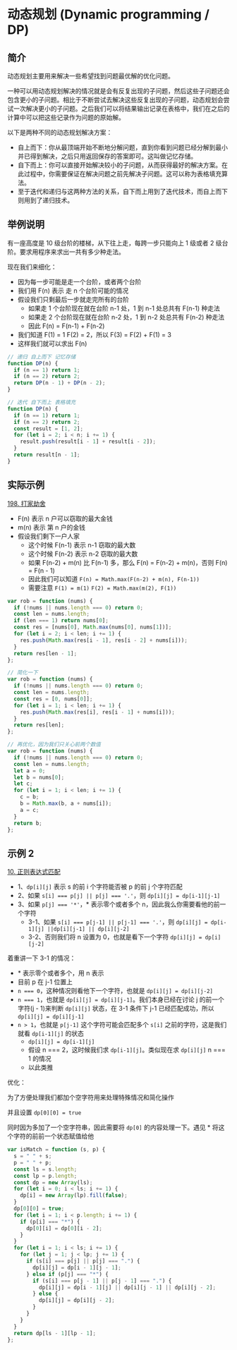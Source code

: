 # 动态规划 (Dynamic programming / DP)

## 简介

动态规划主要用来解决一些希望找到问题最优解的优化问题。

一种可以用动态规划解决的情况就是会有反复出现的子问题，然后这些子问题还会包含更小的子问题。相比于不断尝试去解决这些反复出现的子问题，动态规划会尝试一次解决更小的子问题。之后我们可以将结果输出记录在表格中，我们在之后的计算中可以把这些记录作为问题的原始解。

以下是两种不同的动态规划解决方案：

- 自上而下：你从最顶端开始不断地分解问题，直到你看到问题已经分解到最小并已得到解决，之后只用返回保存的答案即可。这叫做记忆存储。
- 自下而上：你可以直接开始解决较小的子问题，从而获得最好的解决方案。在此过程中，你需要保证在解决问题之前先解决子问题。这可以称为表格填充算法。
- 至于迭代和递归与这两种方法的关系，自下而上用到了迭代技术，而自上而下则用到了递归技术。

## 举例说明

有一座高度是 10 级台阶的楼梯，从下往上走，每跨一步只能向上 1 级或者 2 级台阶。要求用程序来求出一共有多少种走法。

现在我们来细化：

- 因为每一步可能是走一个台阶，或者两个台阶
- 我们用 F(n) 表示 走 n 个台阶可能的情况
- 假设我们只剩最后一步就走完所有的台阶
  - 如果走 1 个台阶现在就在台阶 n-1 处，1 到 n-1 处总共有 F(n-1) 种走法
  - 如果走 2 个台阶现在就在台阶 n-2 处，1 到 n-2 处总共有 F(n-2) 种走法
  - 因此 F(n) = F(n-1) + F(n-2)
- 我们知道 F(1) = 1 F(2) = 2，所以 F(3) = F(2) + F(1) = 3
- 这样我们就可以求出 F(n)

```js
// 递归 自上而下 记忆存储
function DP(n) {
  if (n == 1) return 1;
  if (n == 2) return 2;
  return DP(n - 1) + DP(n - 2);
}

// 迭代 自下而上 表格填充
function DP(n) {
  if (n == 1) return 1;
  if (n == 2) return 2;
  const result = [1, 2];
  for (let i = 2; i < n; i += 1) {
    result.push(result[i - 1] + result[i - 2]);
  }
  return result[n - 1];
}
```

## 实际示例

[198. 打家劫舍](https://leetcode-cn.com/problems/house-robber/)

- F(n) 表示 n 户可以窃取的最大金钱
- m(n) 表示 第 n 户的金钱
- 假设我们剩下一户人家
  - 这个时候 F(n-1) 表示 n-1 窃取的最大数
  - 这个时候 F(n-2) 表示 n-2 窃取的最大数
  - 如果 F(n-2) + m(n) 比 F(n-1) 多，那么 F(n) = F(n-2) + m(n)，否则 F(n) = F(n - 1)
  - 因此我们可以知道 `F(n) = Math.max(F(n-2) + m(n), F(n-1))`
  - 需要注意 `F(1) = m(1)` `F(2) = Math.max(m(2), F(1))`

```js
var rob = function (nums) {
  if (!nums || nums.length === 0) return 0;
  const len = nums.length;
  if (len === 1) return nums[0];
  const res = [nums[0], Math.max(nums[0], nums[1])];
  for (let i = 2; i < len; i += 1) {
    res.push(Math.max(res[i - 1], res[i - 2] + nums[i]));
  }
  return res[len - 1];
};

// 简化一下
var rob = function (nums) {
  if (!nums || nums.length === 0) return 0;
  const len = nums.length;
  const res = [0, nums[0]];
  for (let i = 1; i < len; i += 1) {
    res.push(Math.max(res[i], res[i - 1] + nums[i]));
  }
  return res[len];
};

// 再优化，因为我们只关心前两个数值
var rob = function (nums) {
  if (!nums || nums.length === 0) return 0;
  const len = nums.length;
  let a = 0;
  let b = nums[0];
  let c;
  for (let i = 1; i < len; i += 1) {
    c = b;
    b = Math.max(b, a + nums[i]);
    a = c;
  }
  return b;
};
```

## 示例 2

[10. 正则表达式匹配](https://leetcode-cn.com/problems/regular-expression-matching/)

- 1、`dp[i][j]` 表示 s 的前 i 个字符能否被 p 的前 j 个字符匹配
- 2、如果 `s[i] === p[j] || p[j] === '.'`，则 `dp[i][j] = dp[i-1][j-1]`
- 3、如果 `p[j] === '*'`，\* 表示零个或者多个 n，因此我么你需要看他的前一个字符
  - 3-1、如果 `s[i] === p[j-1] || p[j-1] === '.'`，则 `dp[i][j] = dp[i-1][j] ||dp[i][j-1] || dp[i][j-2]`
  - 3-2、否则我们将 n 设置为 0，也就是看下一个字符 `dp[i][j] = dp[i][j-2]`

着重讲一下 3-1 的情况：

- \* 表示零个或者多个，用 n 表示
- 目前 p 在 j-1 位置上
- `n === 0`，这种情况则看他下一个字符，也就是 `dp[i][j] = dp[i][j-2]`
- `n === 1`，也就是 `dp[i][j] = dp[i][j-1]`。我们本身已经在讨论 j 的前一个字符(j - 1)来判断 `dp[i][j]` 状态，在 3-1 条件下 j-1 已经匹配成功，所以 `dp[i][j] = dp[i][j-1]`
- `n > 1`，也就是 `p[j-1]` 这个字符可能会匹配多个 `s[i]` 之前的字符，这是我们就看 `dp[i-1][j]` 的状态
  - `dp[i][j] = dp[i-1][j]`
  - 假设 n === 2，这时候我们求 `dp[i-1][j]`。类似现在求 `dp[i][j]` n === 1 的情况
  - 以此类推

优化：

为了方便处理我们都加个空字符用来处理特殊情况和简化操作

并且设置 `dp[0][0] = true`

同时因为多加了一个空字符串，因此需要将 `dp[0]` 的内容处理一下。遇见 \* 将这个字符的前前一个状态赋值给他

```js
var isMatch = function (s, p) {
  s = " " + s;
  p = " " + p;
  const ls = s.length;
  const lp = p.length;
  const dp = new Array(ls);
  for (let i = 0; i < ls; i += 1) {
    dp[i] = new Array(lp).fill(false);
  }
  dp[0][0] = true;
  for (let i = 1; i < p.length; i += 1) {
    if (p[i] === "*") {
      dp[0][i] = dp[0][i - 2];
    }
  }
  for (let i = 1; i < ls; i += 1) {
    for (let j = 1; j < lp; j += 1) {
      if (s[i] === p[j] || p[j] === ".") {
        dp[i][j] = dp[i - 1][j - 1];
      } else if (p[j] === "*") {
        if (s[i] === p[j - 1] || p[j - 1] === ".") {
          dp[i][j] = dp[i - 1][j] || dp[i][j - 1] || dp[i][j - 2];
        } else {
          dp[i][j] = dp[i][j - 2];
        }
      }
    }
  }
  return dp[ls - 1][lp - 1];
};
```
